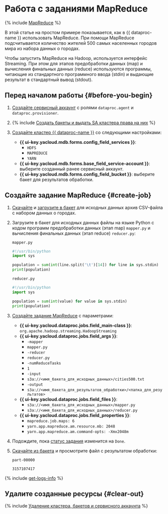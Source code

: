 # Работа с заданиями MapReduce

{% include [MapReduce](../../_includes/data-proc/mapreduce-intro.md) %}

В этой статье на простом примере показывается, как в {{ dataproc-name }} использовать MapReduce. При помощи MapReduce подсчитывается количество жителей 500 самых населенных городов мира из набора данных о городах.

Чтобы запустить MapReduce на Hadoop, используется интерфейс Streaming. При этом для этапов предобработки данных (map) и вычисления финальных данных (reduce) используются программы, читающие из стандартного программного ввода (stdin) и выдающие результат в стандартный вывод (stdout).

## Перед началом работы {#before-you-begin}

1. [Создайте сервисный аккаунт](../../iam/operations/sa/create.md) с ролями `dataproc.agent` и `dataproc.provisioner`.

1. {% include [Создать бакеты и выдать SA кластера права на них](../../_includes/data-proc/tutorials/basic-before-buckets.md) %}

1. [Создайте кластер {{ dataproc-name }}](../operations/cluster-create.md) со следующими настройками:

    * **{{ ui-key.yacloud.mdb.forms.config_field_services }}**:
        * `HDFS`
        * `MAPREDUCE`
        * `YARN`
    * **{{ ui-key.yacloud.mdb.forms.base_field_service-account }}**: выберите созданный ранее сервисный аккаунт.
    * **{{ ui-key.yacloud.mdb.forms.config_field_bucket }}**: выберите бакет для результатов обработки.

## Создайте задание MapReduce {#create-job}

1. [Скачайте](http://download.geonames.org/export/dump/cities500.zip) и [загрузите в бакет](../../storage/operations/objects/upload.md) для исходных данных архив CSV-файла с набором данных о городах.
1. Загрузите в бакет для исходных данных файлы на языке Python с кодом программ предобработки данных (этап map) `mapper.py` и вычисления финальных данных (этап reduce) `reducer.py`:

    `mapper.py`

    ```python
    #!/usr/bin/python
    import sys
    
    population = sum(int(line.split('\t')[14]) for line in sys.stdin)
    print(population)
    ```

    `reducer.py`

    ```python
    #!/usr/bin/python
    import sys
    
    population = sum(int(value) for value in sys.stdin)
    print(population)
    ```

1. [Создайте задание MapReduce](../operations/jobs-mapreduce.md#create) с параметрами:

    * **{{ ui-key.yacloud.dataproc.jobs.field_main-class }}**: `org.apache.hadoop.streaming.HadoopStreaming`
    * **{{ ui-key.yacloud.dataproc.jobs.field_args }}**:
       * `-mapper`
       * `mapper.py`
       * `-reducer`
       * `reducer.py`
       * `-numReduceTasks`
       * `1`
       * `-input`
       * `s3a://<имя_бакета_для_исходных_данных>/cities500.txt`
       * `-output`
       * `s3a://<имя_бакета_для_результатов_обработки>/<папка_для_результатов>`
    * **{{ ui-key.yacloud.dataproc.jobs.field_files }}**:
       * `s3a://<имя_бакета_для_исходных_данных>/mapper.py`
       * `s3a://<имя_бакета_для_исходных_данных>/reducer.py`        
    * **{{ ui-key.yacloud.dataproc.jobs.field_properties }}**:
       * `mapreduce.job.maps: 6`
       * `yarn.app.mapreduce.am.resource.mb: 2048`
       * `yarn.app.mapreduce.am.command-opts: -Xmx2048m`

1. Подождите, пока [статус задания](../operations/jobs-mapreduce.md#get-info) изменится на `Done`.

1. [Скачайте из бакета](../../storage/operations/objects/download.md) и просмотрите файл с результатом обработки:

    `part-00000`

    ```text
    3157107417
    ```

{% include [get-logs-info](../../_includes/data-proc/note-info-get-logs.md) %}

## Удалите созданные ресурсы {#clear-out}

{% include [Удаление кластера, бакетов и сервисного аккаунта](../../_includes/data-proc/tutorials/basic-clear-out.md) %}
